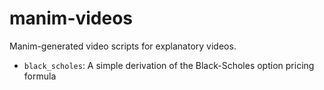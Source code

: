 # manim-videos

Manim-generated video scripts for explanatory videos.

* `black_scholes`: A simple derivation of the Black-Scholes option pricing formula

